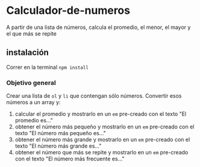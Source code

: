 # Calculador-de-numeros
A partir de una lista de números, calcula el promedio, el menor, el mayor y el que más se repite

## instalación
Correr en la terminal
`npm install`

### Objetivo general
Crear una lista de `ol` y `li` que contengan sólo números. Convertir esos números a un array y:
1. calcular el promedio y mostrarlo en un `em` pre-creado con el texto "El promedio es..."
2. obtener el número más pequeño y mostrarlo en un `em` pre-creado con el texto "El número más pequeño es..."
3. obtener el número más grande y mostrarlo en un `em` pre-creado con el texto "El número más grande es..."
4. obtener el número que más se repite y mostrarlo en un `em` pre-creado con el texto "El número más frecuente es..."
